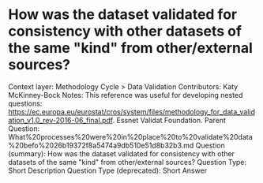 # How was the dataset validated for consistency with other datasets of the same "kind" from other/external sources?

Context layer: Methodology Cycle > Data Validation
Contributors: Katy McKinney-Bock
Notes: This reference was useful for developing nested questions:
https://ec.europa.eu/eurostat/cros/system/files/methodology_for_data_validation_v1.0_rev-2016-06_final.pdf. Essnet Validat Foundation.
Parent Question: What%20processes%20were%20in%20place%20to%20validate%20data%20befo%2026b19372f8a5474a9db510e51d8b32b3.md
Question (summary): How was the dataset validated for consistency with other datasets of the same "kind" from other/external sources?
Question Type: Short Description
Question Type (deprecated): Short Answer